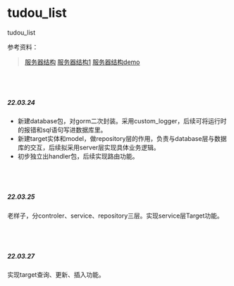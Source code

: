 # tudou_list
tudou_list

参考资料：
> [服务器结构](https://pace.dev/blog/2018/05/09/how-I-write-http-services-after-eight-years.html)
> [服务器结构1](https://www.dudley.codes/posts/2020.05.19-golang-structure-web-servers/)
> [服务器结构demo](https://github.com/dudleycodes/golang-microservice-structure)


&nbsp;
---
##### 22.03.24  
+ 新建database包，对gorm二次封装。采用custom_logger，后续可将运行时的报错和sql语句写进数据库里。  
+ 新建target实体和model，做repository层的作用，负责与database层与数据库的交互，后续拟采用server层实现具体业务逻辑。
+ 初步独立出handler包，后续实现路由功能。  

&nbsp;
---
##### 22.03.25  
老样子，分controler、service、repository三层。实现service层Target功能。  

&nbsp;
---
##### 22.03.27  
实现target查询、更新、插入功能。  

